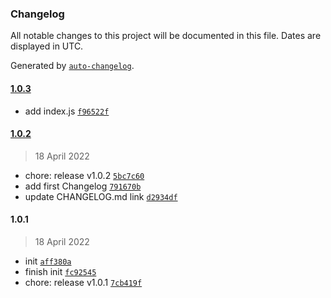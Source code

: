 ### Changelog

All notable changes to this project will be documented in this file. Dates are displayed in UTC.

Generated by [`auto-changelog`](https://github.com/CookPete/auto-changelog).

#### [1.0.3](https://github.com/NovaGaia/gatsby-plugin-appointlet/compare/1.0.2...1.0.3)

- add index.js [`f96522f`](https://github.com/NovaGaia/gatsby-plugin-appointlet/commit/f96522f56d80fca234607dfde000c806323d0661)

#### [1.0.2](https://github.com/NovaGaia/gatsby-plugin-appointlet/compare/1.0.1...1.0.2)

> 18 April 2022

- chore: release v1.0.2 [`5bc7c60`](https://github.com/NovaGaia/gatsby-plugin-appointlet/commit/5bc7c602ef0beac6129846b44857f0a5847e1455)
- add first Changelog [`791670b`](https://github.com/NovaGaia/gatsby-plugin-appointlet/commit/791670b75cf53bc1a5696e5c1fc994ab3910155e)
- update CHANGELOG.md link [`d2934df`](https://github.com/NovaGaia/gatsby-plugin-appointlet/commit/d2934df219c41d383a3f15d327097a6b9535fba5)

#### 1.0.1

> 18 April 2022

- init [`aff380a`](https://github.com/NovaGaia/gatsby-plugin-appointlet/commit/aff380a2eaee33ef3ef283c8657081f36e2f2633)
- finish init [`fc92545`](https://github.com/NovaGaia/gatsby-plugin-appointlet/commit/fc92545e2f4a78e934e96a28810a286707969334)
- chore: release v1.0.1 [`7cb419f`](https://github.com/NovaGaia/gatsby-plugin-appointlet/commit/7cb419fa4d4e09c1b8ee994f7efc67c98b6f4ddf)
